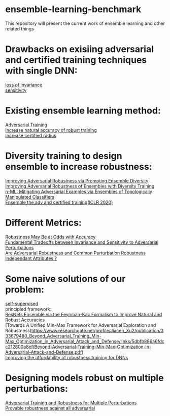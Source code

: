 # ensemble-learning-benchmark
This repository will present the current work of ensemble learning and other related things

# Drawbacks on exisiing adversarial and certified training techniques with single DNN:  
[loss of invariance](https://arxiv.org/pdf/2002.04599.pdf)  
[sensitivity](https://openreview.net/pdf?id=S1xNEhR9KX)  


# Existing ensemble learning method:

[Adversarial Training](https://arxiv.org/abs/1705.07204)  
[Increase natural accuracy of robust training](https://arxiv.org/pdf/2002.11572.pdf)  
[Increase certified radius](https://arxiv.org/pdf/1910.14655.pdf)  

# Diversity training to design ensemble to increase robustness:  
[Improving Adversarial Robustness via Promoting Ensemble Diversity](https://arxiv.org/pdf/1901.08846.pdf)  
[Improving Adversarial Robustness of Ensembles with Diversity Training](https://arxiv.org/pdf/1901.09981.pdf)  
[n-ML: Mitigating Adversarial Examples via Ensembles of Topologically Manipulated Classifiers](https://arxiv.org/pdf/1912.09059.pdf)  
[Ensemble the adv and certified training(ICLR 2020)](https://openreview.net/forum?id=SJxSDxrKDr)  


# Different Metrics:   
[Robustness May Be at Odds with Accuracy](https://openreview.net/forum?id=SyxAb30cY7)  
[Fundamental Tradeoffs between Invariance and Sensitivity to Adversarial Perturbations](https://arxiv.org/pdf/2002.04599.pdf)  
[Are Adversarial Robustness and Common Perturbation Robustness Independant Attributes ?](http://openaccess.thecvf.com/content_ICCVW_2019/papers/RLQ/Laugros_Are_Adversarial_Robustness_and_Common_Perturbation_Robustness_Independant_Attributes__ICCVW_2019_paper.pdf)  


# Some naive solutions of our problem:  
[self-supervised](https://arxiv.org/pdf/2003.12862.pdf)  
principled framework:  
[ResNets Ensemble via the Feynman-Kac Formalism to Improve Natural and Robust Accuracies](https://papers.nips.cc/paper/8443-resnets-ensemble-via-the-feynman-kac-formalism-to-improve-natural-and-robust-accuracies.pdf)  
[Towards A Unified Min-Max Framework for Adversarial Exploration and Robustness(https://www.researchgate.net/profile/Jiacen_Xu2/publication/333679480_Beyond_Adversarial_Training_Min-Max_Optimization_in_Adversarial_Attack_and_Defense/links/5dbfb886a6fdcc212800a8ef/Beyond-Adversarial-Training-Min-Max-Optimization-in-Adversarial-Attack-and-Defense.pdf)  
[Improving the affordability of robustness training for DNNs](https://arxiv.org/pdf/2002.04237.pdf)  


# Designing models robust on multiple perturbations:  
[Adversarial Training and Robustness for Multiple Perturbations](https://arxiv.org/pdf/1904.13000.pdf)  
[Provable robustness against all adversarial](https://arxiv.org/pdf/1905.11213.pdf)  



